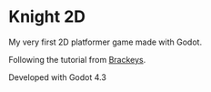 # Knight 2D

My very first 2D platformer game made with Godot.

Following the tutorial from [Brackeys](https://www.youtube.com/watch?v=LOhfqjmasi0).

Developed with Godot 4.3
